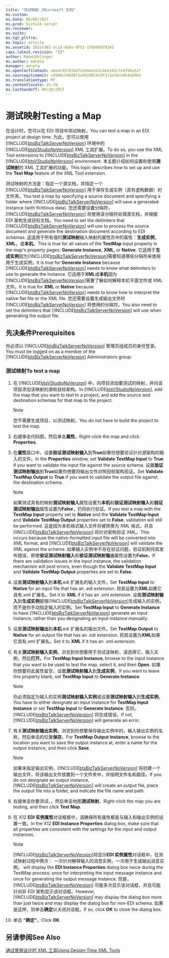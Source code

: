 ```yaml
---
title: "测试映射 |Microsoft 文档"
ms.custom: 
ms.date: 06/08/2017
ms.prod: biztalk-server
ms.reviewer: 
ms.suite: 
ms.tgt_pltfrm: 
ms.topic: article
ms.assetid: 265afd62-3c1d-4b9a-9f51-176b9b079241
caps.latest.revision: "13"
author: MandiOhlinger
ms.author: mandia
manager: anneta
ms.openlocfilehash: aee4c59783dd72e94ee222c0ee165c7c8f90a32f
ms.sourcegitcommit: cb908c540d8f1a692d01dc8f313e16cb4b4e696d
ms.translationtype: MT
ms.contentlocale: zh-CN
ms.lasthandoff: 09/20/2017
---
```

# <a name="testing-a-map"></a><span data-ttu-id="53ed1-102">测试映射</span><span class="sxs-lookup"><span data-stu-id="53ed1-102">Testing a Map</span></span>
<span data-ttu-id="53ed1-103">在设计时，您可以在 EDI 项目中测试映射。</span><span class="sxs-lookup"><span data-stu-id="53ed1-103">You can test a map in an EDI project at design time.</span></span> <span data-ttu-id="53ed1-104">为此，您可以使用 [!INCLUDE[btsBizTalkServerNoVersion](../includes/btsbiztalkservernoversion-md.md)] 环境中的 [!INCLUDE[btsVStudioNoVersion](../includes/btsvstudionoversion-md.md)] XML 工具扩展。</span><span class="sxs-lookup"><span data-stu-id="53ed1-104">To do so, you use the XML Tool extensions to [!INCLUDE[btsBizTalkServerNoVersion](../includes/btsbiztalkservernoversion-md.md)] in the [!INCLUDE[btsVStudioNoVersion](../includes/btsvstudionoversion-md.md)] environment.</span></span> <span data-ttu-id="53ed1-105">本主题介绍如何设置和使用**测试映射**的 XML 工具扩展的功能。</span><span class="sxs-lookup"><span data-stu-id="53ed1-105">This topic describes how to set up and use the **Test Map** feature of the XML Tool extension.</span></span>  
  
 <span data-ttu-id="53ed1-106">测试映射的方法是：指定一个源文档，并指定一个 [!INCLUDE[btsBizTalkServerNoVersion](../includes/btsbiztalkservernoversion-md.md)] 用于保存生成实例（具有虚构数据）的文件夹。</span><span class="sxs-lookup"><span data-stu-id="53ed1-106">You test a map by specifying a source document and specifying a folder where [!INCLUDE[btsBizTalkServerNoVersion](../includes/btsbiztalkservernoversion-md.md)] will save a generated instance (with fictitious data).</span></span> <span data-ttu-id="53ed1-107">您还需要设置分隔符，[!INCLUDE[btsBizTalkServerNoVersion](../includes/btsbiztalkservernoversion-md.md)] 将使用该分隔符处理源文档，并根据 EDI 架构生成目标文档。</span><span class="sxs-lookup"><span data-stu-id="53ed1-107">You need to set the delimiters that [!INCLUDE[btsBizTalkServerNoVersion](../includes/btsbiztalkservernoversion-md.md)] will use to process the source document and generate the destination document according to EDI schemas.</span></span> <span data-ttu-id="53ed1-108">这适用于所有值的**测试映射**输入映射的属性页中的属性：**生成实例**， **XML**，或**本机**。</span><span class="sxs-lookup"><span data-stu-id="53ed1-108">This is true for all values of the **TestMap** input property in the map's property pages: **Generate Instance**, **XML**, or **Native**.</span></span> <span data-ttu-id="53ed1-109">它适用于**生成实例**因为[!INCLUDE[btsBizTalkServerNoVersion](../includes/btsbiztalkservernoversion-md.md)]需要知道哪些分隔符来使用用于生成实例。</span><span class="sxs-lookup"><span data-stu-id="53ed1-109">It is true for **Generate Instance** because [!INCLUDE[btsBizTalkServerNoVersion](../includes/btsbiztalkservernoversion-md.md)] needs to know what delimiters to use to generate the instance.</span></span> <span data-ttu-id="53ed1-110">它适用于**XML**或**本机**因为[!INCLUDE[btsBizTalkServerNoVersion](../includes/btsbiztalkservernoversion-md.md)]需要了解如何解释本机平面文件或 XML 文件。</span><span class="sxs-lookup"><span data-stu-id="53ed1-110">It is true for **XML** or **Native** because [!INCLUDE[btsBizTalkServerNoVersion](../includes/btsbiztalkservernoversion-md.md)] needs to know how to interpret the native flat file or the XML file.</span></span> <span data-ttu-id="53ed1-111">您还需要设置生成输出文件时 [!INCLUDE[btsBizTalkServerNoVersion](../includes/btsbiztalkservernoversion-md.md)] 将使用的分隔符。</span><span class="sxs-lookup"><span data-stu-id="53ed1-111">You also need to set the delimiters that [!INCLUDE[btsBizTalkServerNoVersion](../includes/btsbiztalkservernoversion-md.md)] will use when generating the output file.</span></span>  
  
## <a name="prerequisites"></a><span data-ttu-id="53ed1-112">先决条件</span><span class="sxs-lookup"><span data-stu-id="53ed1-112">Prerequisites</span></span>  
 <span data-ttu-id="53ed1-113">你必须以 [!INCLUDE[btsBizTalkServerNoVersion](../includes/btsbiztalkservernoversion-md.md)] 管理员组成员的身份登录。</span><span class="sxs-lookup"><span data-stu-id="53ed1-113">You must be logged on as a member of the [!INCLUDE[btsBizTalkServerNoVersion](../includes/btsbiztalkservernoversion-md.md)] Administrators group.</span></span>  
  
### <a name="to-test-a-map"></a><span data-ttu-id="53ed1-114">测试映射</span><span class="sxs-lookup"><span data-stu-id="53ed1-114">To test a map</span></span>  
  
1.  <span data-ttu-id="53ed1-115">在 [!INCLUDE[btsVStudioNoVersion](../includes/btsvstudionoversion-md.md)] 中，向项目添加要测试的映射，并向该项目添加该映射的源和目标架构。</span><span class="sxs-lookup"><span data-stu-id="53ed1-115">In [!INCLUDE[btsVStudioNoVersion](../includes/btsvstudionoversion-md.md)], add the map that you want to test to a project, and add the source and destination schemas for that map to the project.</span></span>  
  
    > [!NOTE]
    >  <span data-ttu-id="53ed1-116">您不需要生成项目，以测试映射。</span><span class="sxs-lookup"><span data-stu-id="53ed1-116">You do not have to build the project to test the map.</span></span>  
  
2.  <span data-ttu-id="53ed1-117">右键单击代码图，然后单击**属性**。</span><span class="sxs-lookup"><span data-stu-id="53ed1-117">Right-click the map and click **Properties**.</span></span>  
  
3.  <span data-ttu-id="53ed1-118">在**属性**窗口中，设置**验证测试映射输入**到**True**如果你想要验证针对源架构的输入的文件。</span><span class="sxs-lookup"><span data-stu-id="53ed1-118">In the **Properties** window, set **Validate TestMap Input** to **True** if you want to validate the input file against the source schema.</span></span> <span data-ttu-id="53ed1-119">设置**验证测试映射输出**到**True**如果你想要将输出文件对照目标架构验证。</span><span class="sxs-lookup"><span data-stu-id="53ed1-119">Set **Validate TestMap Output** to **True** if you want to validate the output file against the destination schema.</span></span>  
  
    > [!NOTE]
    >  <span data-ttu-id="53ed1-120">如果测试具有的映射**测试映射输入**属性设置为**本机**和**验证测试映射输入**和**验证测试映射输出**属性设置为**False**，仍将执行验证。</span><span class="sxs-lookup"><span data-stu-id="53ed1-120">If you test a map with the **TestMap Input** property set to **Native** and the **Validate TestMap Input** and **Validate TestMap Output** properties set to **False**, validation will still be performed.</span></span> <span data-ttu-id="53ed1-121">这是因为本机格式输入文件将被转换为 XML 格式，并且 [!INCLUDE[btsBizTalkServerNoVersion](../includes/btsbiztalkservernoversion-md.md)] 将针对架构验证 XML。</span><span class="sxs-lookup"><span data-stu-id="53ed1-121">This occurs because the native-formatted input file will be converted into XML format, and [!INCLUDE[btsBizTalkServerNoVersion](../includes/btsbiztalkservernoversion-md.md)] will validate the XML against the schema.</span></span> <span data-ttu-id="53ed1-122">如果输入实例中不存在验证问题，验证机制将其发布错误，即使**验证测试映射输入**和**验证测试映射输出**属性设置为**False**。</span><span class="sxs-lookup"><span data-stu-id="53ed1-122">If there are validation issues in the input instance, the validation mechanism will post errors, even though the **Validate TestMap Input** and **Validate TestMap Output** properties are set to **False**.</span></span>  
  
4.  <span data-ttu-id="53ed1-123">设置**测试映射输入**到**本机**.edi 扩展名的输入文件。</span><span class="sxs-lookup"><span data-stu-id="53ed1-123">Set **TestMap Input** to **Native** for an input file that has an .edi extension.</span></span> <span data-ttu-id="53ed1-124">将其设置为**XML**如果它具有.xml 扩展名。</span><span class="sxs-lookup"><span data-stu-id="53ed1-124">Set it to **XML** if it has an .xml extension.</span></span> <span data-ttu-id="53ed1-125">设置**测试映射输入**到**生成实例**能够[!INCLUDE[btsBizTalkServerNoVersion](../includes/btsbiztalkservernoversion-md.md)]生成输入的实例，而不是你手动指定输入的实例。</span><span class="sxs-lookup"><span data-stu-id="53ed1-125">Set **TestMap Input** to **Generate Instance** to have [!INCLUDE[btsBizTalkServerNoVersion](../includes/btsbiztalkservernoversion-md.md)] generate an input instance, rather than you designating an input instance manually.</span></span>  
  
5.  <span data-ttu-id="53ed1-126">设置**测试映射输出**到**本机**.edi 扩展名的输出文件。</span><span class="sxs-lookup"><span data-stu-id="53ed1-126">Set **TestMap Output** to **Native** for an output file that has an .edi extension.</span></span> <span data-ttu-id="53ed1-127">将其设置为**XML**如果它具有.xml 扩展名。</span><span class="sxs-lookup"><span data-stu-id="53ed1-127">Set it to **XML** if it has an .xml extension.</span></span>  
  
6.  <span data-ttu-id="53ed1-128">有关**测试映射输入实例**，浏览到你想要用于测试该映射，请选择它，输入实例，然后**打开**。</span><span class="sxs-lookup"><span data-stu-id="53ed1-128">For **TestMap Input Instance**, browse to the input instance that you want to be used to test the map, select it, and then **Open**.</span></span> <span data-ttu-id="53ed1-129">如果你想要将此属性留空，设置**测试映射输入**到**生成实例**。</span><span class="sxs-lookup"><span data-stu-id="53ed1-129">If you want to leave this property blank, set **TestMap Input** to **Generate Instance**.</span></span>  
  
    > [!NOTE]
    >  <span data-ttu-id="53ed1-130">你必须指定为输入的实例**测试映射输入实例**或设置**测试映射输入**到**生成实例**。</span><span class="sxs-lookup"><span data-stu-id="53ed1-130">You have to either designate an input instance for **TestMap Input Instance** or set **TestMap Input** to **Generate Instance**.</span></span> <span data-ttu-id="53ed1-131">否则，[!INCLUDE[btsBizTalkServerNoVersion](../includes/btsbiztalkservernoversion-md.md)] 将生成错误。</span><span class="sxs-lookup"><span data-stu-id="53ed1-131">If not, [!INCLUDE[btsBizTalkServerNoVersion](../includes/btsbiztalkservernoversion-md.md)] will generate an error.</span></span>  
  
7.  <span data-ttu-id="53ed1-132">有关**测试映射输出实例**，浏览到你想要保存输出实例中的，输入输出实例的名称，然后单击的位置**保存**。</span><span class="sxs-lookup"><span data-stu-id="53ed1-132">For **TestMap Output Instance**, browse to the location you want to save the output instance at, enter a name for the output instance, and then click **Save**.</span></span>  
  
    > [!NOTE]
    >  <span data-ttu-id="53ed1-133">如果未指定输出实例，[!INCLUDE[btsBizTalkServerNoVersion](../includes/btsbiztalkservernoversion-md.md)] 将创建一个输出文件，将该输出文件放置到一个文件夹中，并指明文件名和路径。</span><span class="sxs-lookup"><span data-stu-id="53ed1-133">If you do not designate an output instance, [!INCLUDE[btsBizTalkServerNoVersion](../includes/btsbiztalkservernoversion-md.md)] will create an output file, place the output file into a folder, and indicate the file name and path.</span></span>  
  
8.  <span data-ttu-id="53ed1-134">右键单击你要测试，，然后单击地图**测试映射**。</span><span class="sxs-lookup"><span data-stu-id="53ed1-134">Right-click the map you are testing, and then click **Test Map**.</span></span>  
  
9. <span data-ttu-id="53ed1-135">在 X12 **EDI 实例属性**对话框框中，请确保所有属性都是与输入和输出实例的设置一致。</span><span class="sxs-lookup"><span data-stu-id="53ed1-135">In the X12 **EDI Instance Properties** dialog box, make sure that all properties are consistent with the settings for the input and output instances.</span></span>  
  
    > [!NOTE]
    >  [!INCLUDE[btsBizTalkServerNoVersion](../includes/btsbiztalkservernoversion-md.md)]<span data-ttu-id="53ed1-136">将显示**EDI 实例属性**对话框中，在测试映射过程中两次： 一次针对解释输入的消息实例，一次用于生成输出消息实例。</span><span class="sxs-lookup"><span data-stu-id="53ed1-136"> will display the **EDI Instance Properties** dialog box twice during the TestMap process: once for interpreting the input message instance and once for generating the output message instance.</span></span> <span data-ttu-id="53ed1-137">但是，[!INCLUDE[btsBizTalkServerNoVersion](../includes/btsbiztalkservernoversion-md.md)] 可能多次显示该对话框，并且可能针对非 EDI 架构显示该对话框。</span><span class="sxs-lookup"><span data-stu-id="53ed1-137">However, [!INCLUDE[btsBizTalkServerNoVersion](../includes/btsbiztalkservernoversion-md.md)] may display the dialog box more than just twice and may display the dialog box for non-EDI schema.</span></span> <span data-ttu-id="53ed1-138">如果是这样，则单击**确定**以关闭对话框。</span><span class="sxs-lookup"><span data-stu-id="53ed1-138">If so, click **OK** to close the dialog box.</span></span>  
  
10. <span data-ttu-id="53ed1-139">单击 **“确定”**。</span><span class="sxs-lookup"><span data-stu-id="53ed1-139">Click **OK**.</span></span>  
  
## <a name="see-also"></a><span data-ttu-id="53ed1-140">另请参阅</span><span class="sxs-lookup"><span data-stu-id="53ed1-140">See Also</span></span>  
 [<span data-ttu-id="53ed1-141">通过使用设计时 XML 工具</span><span class="sxs-lookup"><span data-stu-id="53ed1-141">Using Design-Time XML Tools</span></span>](../core/using-design-time-xml-tools.md)